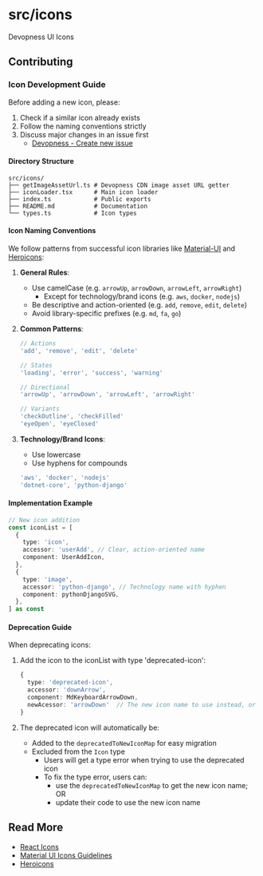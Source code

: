 # src/icons

Devopness UI Icons

## Contributing

### Icon Development Guide

Before adding a new icon, please:

1. Check if a similar icon already exists
2. Follow the naming conventions strictly
3. Discuss major changes in an issue first
   - [Devopness - Create new issue](https://github.com/devopness/devopness/issues/new/choose)

#### Directory Structure

```
src/icons/
├── getImageAssetUrl.ts # Devopness CDN image asset URL getter
├── iconLoader.tsx      # Main icon loader
├── index.ts            # Public exports
├── README.md           # Documentation
└── types.ts            # Icon types
```

#### Icon Naming Conventions

We follow patterns from successful icon libraries like [Material-UI](https://material.io/design/iconography/system-icons.html) and [Heroicons](https://heroicons.com/):

1. **General Rules**:

   - Use camelCase (e.g. `arrowUp`, `arrowDown`, `arrowLeft`, `arrowRight`)
     - Except for technology/brand icons (e.g. `aws`, `docker`, `nodejs`)
   - Be descriptive and action-oriented (e.g. `add`, `remove`, `edit`, `delete`)
   - Avoid library-specific prefixes (e.g. `md`, `fa`, `go`)

2. **Common Patterns**:

   ```typescript
   // Actions
   'add', 'remove', 'edit', 'delete'

   // States
   'loading', 'error', 'success', 'warning'

   // Directional
   'arrowUp', 'arrowDown', 'arrowLeft', 'arrowRight'

   // Variants
   'checkOutline', 'checkFilled'
   'eyeOpen', 'eyeClosed'
   ```

3. **Technology/Brand Icons**:
   - Use lowercase
   - Use hyphens for compounds
   ```typescript
   'aws', 'docker', 'nodejs'
   'dotnet-core', 'python-django'
   ```

#### Implementation Example

```typescript
// New icon addition
const iconList = [
  {
    type: 'icon',
    accessor: 'userAdd', // Clear, action-oriented name
    component: UserAddIcon,
  },
  {
    type: 'image',
    accessor: 'python-django', // Technology name with hyphen
    component: pythonDjangoSVG,
  },
] as const
```

#### Deprecation Guide

When deprecating icons:

1. Add the icon to the iconList with type 'deprecated-icon':

   ```typescript
   {
     type: 'deprecated-icon',
     accessor: 'downArrow',
     component: MdKeyboardArrowDown,
     newAcessor: 'arrowDown'  // The new icon name to use instead, or undefined if the icon is being removed permanently
   }
   ```

2. The deprecated icon will automatically be:
   - Added to the `deprecatedToNewIconMap` for easy migration
   - Excluded from the `Icon` type
     - Users will get a type error when trying to use the deprecated icon
     - To fix the type error, users can:
        - use the `deprecatedToNewIconMap` to get the new icon name; OR
        - update their code to use the new icon name

## Read More

- [React Icons](https://react-icons.github.io/react-icons/)
- [Material UI Icons Guidelines](https://m3.material.io/styles/icons/applying-icons)
- [Heroicons](https://heroicons.com/)
